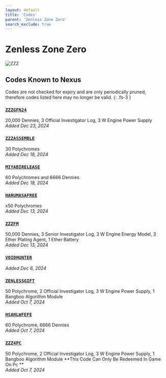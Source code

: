 ```yaml
---
layout: default
title: 'Codes'
parent: 'Zenless Zone Zero'
search_exclude: true
---
```


# Zenless Zone Zero

![ZZZ](https://cdn.discordapp.com/emojis/1323743245565427803.png)

## Codes Known to Nexus

Codes are not checked for expiry and are only periodically pruned, therefore codes listed here may no longer be valid.
{: .fs-3 }

### [`ZZZGFN24`](https://zenless.hoyoverse.com/redemption?code=ZZZGFN24)

20,000 Dennies, 3 Official Investigator Log, 3 W Engine Power Supply<br />*Added Dec 23, 2024*

### [`ZZZASSEMBLE`](https://zenless.hoyoverse.com/redemption?code=ZZZASSEMBLE)

30 Polychromes<br />*Added Dec 18, 2024*

### [`MIYABIRELEASE`](https://zenless.hoyoverse.com/redemption?code=MIYABIRELEASE)

60 Polychromes  and 6666 Dennies<br />*Added Dec 18, 2024*

### [`HARUMASAFREE`](https://zenless.hoyoverse.com/redemption?code=HARUMASAFREE)

x50 Polychromes<br />*Added Dec 13, 2024*

### [`ZZZFM`](https://zenless.hoyoverse.com/redemption?code=ZZZFM)

50,000 Dennies, 3 Senior Investigator Log, 3 W Engine Energy Model, 3 Ether Plating Agent, 1 Ether Battery<br />*Added Dec 13, 2024*

### [`VOIDHUNTER`](https://zenless.hoyoverse.com/redemption?code=VOIDHUNTER)

*Added Dec 6, 2024*

### [`ZENLESSGIFT`](https://zenless.hoyoverse.com/redemption?code=ZENLESSGIFT)

50 Polychrome, 2 Official Investigator Log, 3 W Engine Power Supply, 1 Bangboo Algorithm Module<br />*Added Oct 7, 2024*

### [`HSAHLWFEFE`](https://zenless.hoyoverse.com/redemption?code=HSAHLWFEFE)

60 Polychrome, 6666 Dennies<br />*Added Oct 7, 2024*

### [`ZZZ4PC`](https://zenless.hoyoverse.com/redemption?code=ZZZ4PC)

50 Polychrome, 2 Official Investigator Log, 3 W Engine Power Supply, 1 Bangboo Algorithm Module 
**This Code Can Only Be Redeemed In Game On Pc **<br />*Added Oct 7, 2024*